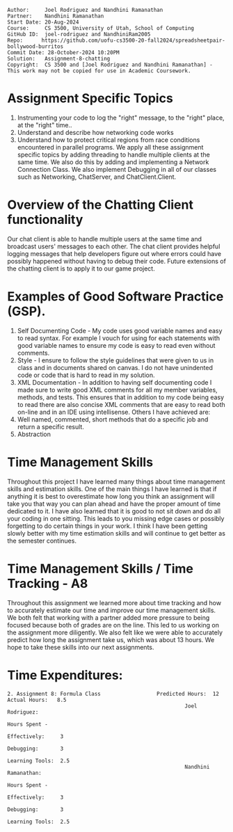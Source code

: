 ```
Author:     Joel Rodriguez and Nandhini Ramanathan
Partner:    Nandhini Ramanathan
Start Date: 20-Aug-2024
Course:     CS 3500, University of Utah, School of Computing
GitHub ID:  joel-rodriguez and NandhiniRam2005
Repo:      https://github.com/uofu-cs3500-20-fall2024/spreadsheetpair-bollywood-burritos
Commit Date: 28-October-2024 10:20PM
Solution:   Assignment-8-chatting
Copyright:  CS 3500 and [Joel Rodriguez and Nandhini Ramanathan] - This work may not be copied for use in Academic Coursework.
```

# Assignment Specific Topics
1. Instrumenting your code to log the "right" message, to the "right" place, at the "right" time..
2. Understand and describe how networking code works
3. Understand how to protect critical regions from race conditions encountered in parallel programs. 
We apply all these assignment specific topics by adding threading to handle multiple clients at the same time. We also do this by adding and
implementing a Network Connection Class. We also implement Debugging in all of our classes such as Networking, ChatServer, and ChatClient.Client.
# Overview of the Chatting Client functionality
Our chat client is able to handle multiple users at the same time and broadcast users' messages to each other. The chat client provides helpful 
logging messages that help developers figure out where errors could have possibly happened without having to debug their code. 
Future extensions of the chatting client is to apply it to our game project.


# Examples of Good Software Practice (GSP).  
1. Self Documenting Code - My code uses good variable names and easy to read syntax. For example I vouch for using for each statements with good variable names 
   to ensure my code is easy to read even without comments.
2. Style - I ensure to follow the style guidelines that were given to us in class and in documents shared on canvas. I do not have unindented code or code that is hard 
   to read in my solution.
3. XML Documentation - In addition to having self documenting code I made sure to write good XML comments for all my member variables, methods, and tests. This ensures
   that in addition to my code being easy to read there are also concise XML comments that are easy to read both on-line and in an IDE using intellisense. 
Others I have achieved are:
1. Well named, commented, short methods that do a specific job and return a specific result.
2. Abstraction

# Time Management Skills
Throughout this project I have learned many things about time management skills and estimation skills. One of the main things I have learned is 
that if anything it is best to overestimate how long you think an assignment will take you that way you can plan ahead and have the proper amount
of time dedicated to it. I have also learned that it is good to not sit down and do all your coding in one sitting. This leads to you missing
edge cases or possibly forgetting to do certain things in your work. I think I have been getting slowly better with my time estimation skills and will
continue to get better as the semester continues.

# Time Management Skills  / Time Tracking - A8
Throughout this assignment we learned more about time tracking and how to accurately estimate our time and improve our time management skills. We both felt
that working with a partner added more pressure to being focused because both of grades are on the line. This led to us working on the assignment more 
diligently. We also felt like we were able to accurately predict how long the assignment take us, which was about 13 hours. We hope to take these skills into 
our next assignments.

# Time Expenditures:

    2. Assignment 8: Formula Class                  Predicted Hours:  12       Actual Hours:   8.5
                                                             Joel Rodriguez:                                                                             
                                                                                Hours Spent - 
                                                                                   Effectively:     3
                                                                                   Debugging:       3
                                                                                   Learning Tools:  2.5
                                                             Nandhini Ramanathan:                                                                             
                                                                                Hours Spent - 
                                                                                   Effectively:     3
                                                                                   Debugging:       3
                                                                                   Learning Tools:  2.5
